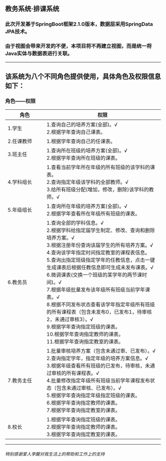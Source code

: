 ## 教务系统·排课系统
### 此次开发基于SpringBoot框架2.1.0版本，数据层采用SpringData JPA技术。
### 由于视图会带来开发的不便，本项目将不再建立视图，而是统一将Java实体与数据表进行关联。
---
## 该系统为八个不同角色提供使用，具体角色及权限信息如下：
### 角色——权限

<table>
    <thead>
      <tr>
        <th width="110px">角色</th>
        <th>权限</th>
      </tr>
    </thead>
  <tbody>
    <tr>
      <td>1.学生</td>
      <td>1.查询自己的培养方案(全部)。√<br>2.根据学年查询自己课表。</td>
    </tr>
    <tr>
      <td>2.任课教师</td>
      <td>1.根据学年查询自己的任课表。</td>
    </tr>
    <tr>
      <td>3.班主任</td>
      <td>1.查询所在班级的培养方案(全部)。√<br>2.根据学年查询所在班级的课表。</td>
    </tr>
    <tr>
      <td>4.学科组长</td>
      <td>1.查看当前学年所在年级的所有班级的该学科的课表。<br>2.查询指定年级该学科的全部教师。√<br>3.给所有班级分配(增加，修改，删除)该学科的教师。√</td>
    </tr>
    <tr>
      <td>5.年级组长</td>
      <td>1.查询所在年级的培养方案(全部)。√<br>2.根据学年查看所在年级所有班级的课表。</td>
    </tr>
    <tr>
      <td>6.教务员</td>
      <td>1.查询全部的学科信息。√<br>2.根据学科给指定届学生制定、修改、查询和删除培养方案。√<br>3.根据注册年份查询该届学生的所有培养方案。√<br>4.查询该学年指定时间指定教室的课程表信息。<br>5.查询出指定班级指定学年的任教信息，点击一键生成课表后根据任教信息即可生成未发布课表。√<br>6.微调课表(交换一个班级的某学年的两节课时间)。√<br>7.根据年级批量发布该年级所有班级当前学年课表。√<br>8.根据不同发布状态查看该学年指定年级所有班级的所有课程表（包含未发布0，已发布1，待审核2，未通过审核3）。√<br>9.根据学年查询指定班级的课表。<br>10.根据学年查询指定教师的课表。<br>11.根据学年查询指定教室的课表。</td>
    </tr>
    <tr>
      <td>7.教务主任</td>
      <td>1.批量审核培养方案（包含未通过审、已发布）。√<br>2.查询指定学年，指定年级的培养方案信息。√<br>3.根据年级查看所有班级的已发布，待审核，未通过审核的所有课程表。√<br>4.批量修改指定年级所有班级当前学年课程发布状态（包含未通过审核、已发布）。√<br>5.根据学年查询指定年级指定班级的课表。<br>6.根据学年查询指定教师的课表。<br>7.根据学年查询指定教室的课表。</td>
    </tr>
    <tr>
      <td>8.校长</td>
      <td>1.根据学年查询指定班级的课表。<br>2.根据学年查询指定教师的课表。<br>3.根据学年查询指定教室的课表。</td>
    </tr>
  </tbody>
</table>

---
###### 特别感谢爱人李醒对我生活上的帮助和工作上的支持
